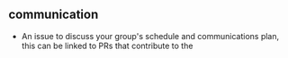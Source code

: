 ## communication

- An issue to discuss your group's schedule and communications plan, this can be linked to PRs that contribute to the